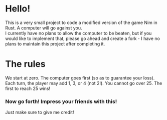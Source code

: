 # Hello!
This is a very small project to code a modified version of the game Nim in Rust. A computer will go against you. <br>
I currently have no plans to allow the computer to be beaten, but if you would like to implement that, please go ahead and create a fork - I have no plans to maintain this project after completing it.
# The rules
We start at zero. The computer goes first (so as to guarantee your loss). Each turn, the player may add 1, 3, or 4 (not 2!). You cannot go over 25. The first to reach 25 wins!
### Now go forth! Impress your friends with this!
Just make sure to give me credit!
